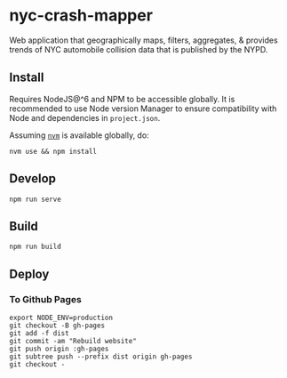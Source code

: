 # nyc-crash-mapper
Web application that geographically maps, filters, aggregates, & provides trends of NYC automobile collision data that is published by the NYPD.

## Install
Requires NodeJS@^6 and NPM to be accessible globally. It is recommended to use Node
version Manager to ensure compatibility with Node and dependencies in `project.json`.

Assuming [`nvm`](https://github.com/creationix/nvm) is available globally, do:

```
nvm use && npm install
```

## Develop

```
npm run serve
```

## Build

```
npm run build
```

## Deploy
### To Github Pages

```
export NODE_ENV=production
git checkout -B gh-pages
git add -f dist
git commit -am "Rebuild website"
git push origin :gh-pages
git subtree push --prefix dist origin gh-pages
git checkout -
```

